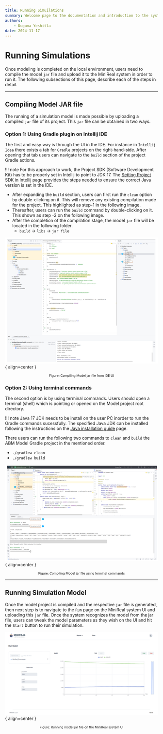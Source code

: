 ```yaml
---
title: Running Simuilations
summary: Welcome page to the documentation and introduction to the system.
authors:
    - Duguma Yeshitla
date: 2024-11-17
---
```


# Running Simulations
Once modeling is completed on the local environment, users need to compile
the model `jar` file and upload it to the MiniReal system in order to run it.
The following subsections of this page, describe each of the steps in detail.

---
## Compiling Model JAR file
The running of a simulation model is made possible by uploading a compiled
`jar` file of its project. This `jar` file can be obtained in two ways. 

### Option 1: Using Gradle plugin on Intellij IDE
The first and easy way is through the UI in the IDE. For instance in `Intellij Idea`
there exists a tab for `Gradle` projects on the right-hand-side. After opening that tab
users can navigate to the `build` section of the project Gradle actions. 

!!! note
    For this approach to work, the Project SDK (Software Development Kit)  has to be 
    properly set in Intellij to point to JDK 17. The [Setting Project SDK in Intellij](./troubleshooting/set_intellij_sdk.md) 
    page provides the steps needed to ensure the correct Java version is set in the IDE.

* After expanding the `build` section, users can first run the `clean` option
by double-clicking on it. This will remove any existing compilation made for the project.
This highlighted as step-1 in the following image.
* Thereafter, users can run the `build` command by double-clicking on it. This shown as step
-2 on the following image.
* After the completion of the compilation stage, the model `jar` file will be located in the
following folder.
    - `build` -> `libs` -> `jar file`

![Building model jar file](./imgs/gradle_building.png){ align=center }
<p style="text-align: center; font-size: 0.75em;">
    Figure: Compiling Model jar file from IDE UI
</p>


### Option 2: Using terminal commands
The second option is by using terminal commands. Users should open a terminal (shell) which
is pointing or opened on the Model project root directory. 

!!! note
    Java 17 JDK needs to be install on the user PC inorder to run the Gradle commands sucessfully.
    The specified Java JDK can be installed following the instructions on the 
    [Java installation guide](./troubleshooting/install_jdk.md) page.

There users can run the following two
commands to `clean` and `build` the ABM Model Gradle project in the mentioned order.

* `./gradlew clean`
* `./gradlew build`

![Building model jar file from shell](./imgs/gradle_building_shell(updated).png){ align=center }
<p style="text-align: center; font-size: 0.75em;">
    Figure: Compiling Model jar file using terminal commands
</p>

---
## Running Simulation Model
Once the model project is compiled and the respective `jar` file is generated, then next step is to
navigate to the `Run` page on the MiniReal system UI and uploading this `jar` file. Once the system
recognizes the model from the jar file, users can tweak the model parameters as they wish on the UI 
and hit the `Start` button to run their simulation.

![Running model jar file](imgs/sample_models/economy_model/economy_model_multiple_charts.png){ align=center }
<p style="text-align: center; font-size: 0.75em;">
    Figure: Running model jar file on the MiniReal system UI
</p>